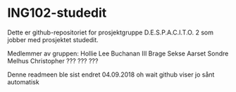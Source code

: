 # ING102-studedit

Dette er github-repositoriet for prosjektgruppe D.E.S.P.A.C.I.T.O. 2 som jobber
med prosjektet studedit.

Medlemmer av gruppen:
Hollie Lee Buchanan III
Brage Sekse Aarset
Sondre Melhus
Christopher ???
??? ???


Denne readmeen ble sist endret 04.09.2018 oh wait github viser jo sånt automatisk
